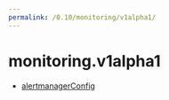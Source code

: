```yaml
---
permalink: /0.10/monitoring/v1alpha1/
---
```


# monitoring.v1alpha1



* [alertmanagerConfig](alertmanagerConfig.md)